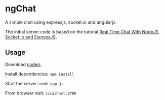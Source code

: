 ngChat
======
A simple chat using expressjs, socket.io and angularjs.

The initial server code is based on the tutorial
[Real Time Chat With NodeJS, Socket.io and ExpressJS](http://code.tutsplus.com/tutorials/real-time-chat-with-nodejs-socketio-and-expressjs--net-31708).

## Usage ##

Download [nodejs](http://nodejs.org/).

Install dependencies: `npm install`

Start the server: `node app.js`

From browser visit: `localhost:3700`
